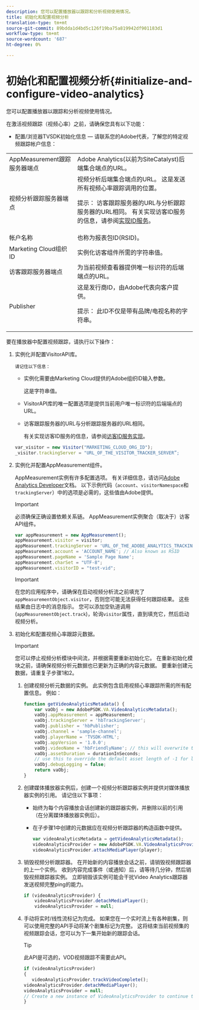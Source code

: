 ```yaml
---
description: 您可以配置播放器以跟踪和分析视频使用情况。
title: 初始化和配置视频分析
translation-type: tm+mt
source-git-commit: 89bdda1d4bd5c126f19ba75a819942df901183d1
workflow-type: tm+mt
source-wordcount: '687'
ht-degree: 0%

---
```



# 初始化和配置视频分析{#initialize-and-configure-video-analytics}

您可以配置播放器以跟踪和分析视频使用情况。

在激活视频跟踪（视频心率）之前，请确保您具有以下功能：

* 配置/浏览器TVSDK初始化信息 — 请联系您的Adobe代表，了解您的特定视频跟踪帐户信息：

<table id="table_3565328ABBEE4605A92EAE1ADE5D6F84">
 <tbody>
  <tr>
   <td colname="col1"> AppMeasurement跟踪服务器端点 </td>
   <td colname="col2"> Adobe Analytics(以前为SiteCatalyst)后端集合端点的URL。 </td>
  </tr>
  <tr>
   <td colname="col1"> 视频分析跟踪服务器端点 </td>
   <td colname="col2"> 视频分析后端集合端点的URL。 这是发送所有视频心率跟踪调用的位置。 <p>提示： 访客跟踪服务器的URL与分析跟踪服务器的URL相同。 有关实现访客ID服务的信息，请参阅<a href="https://marketing.adobe.com/resources/help/en_US/mcvid/mcvid-setup-target.html" format="html" scope="external">实现ID服务</a>。 </p> </td>
  </tr>
  <tr>
   <td colname="col1"> 帐户名称 </td>
   <td colname="col2"> 也称为报表包ID(RSID)。 </td>
  </tr>
  <tr>
   <td colname="col1"> Marketing Cloud组织ID </td>
   <td colname="col2"> 实例化访客组件所需的字符串值。 </td>
  </tr>
  <tr>
   <td colname="col1"> 访客跟踪服务器端点 </td>
   <td colname="col2"> 为当前视频查看器提供唯一标识符的后端端点的URL。 </td>
  </tr>
  <tr>
   <td colname="col1"> Publisher </td>
   <td colname="col2"> 这是发行商ID，由Adobe代表向客户提供。 <p>提示： 此ID不仅是带有品牌/电视名称的字符串。 </p> </td>
  </tr>
 </tbody>
</table>

要在播放器中配置视频跟踪，请执行以下操作：

1. 实例化并配置VisitorAPI库。

       请记住以下信息：
   
   * 实例化需要由Marketing Cloud提供的Adobe组织ID输入参数。

      这是字符串值。
   * VisitorAPI库的唯一配置选项是提供当前用户唯一标识符的后端端点的URL。
   * 访客跟踪服务器的URL与分析跟踪服务器的URL相同。

      有关实现访客ID服务的信息，请参阅[访客ID服务实现](https://marketing.adobe.com/resources/help/en_US/mcvid/mcvid-setup-target.html)。

   ```js
   var_visitor = new Visitor("MARKETING_CLOUD_ORG_ID");
   _visitor.trackingServer = "URL_OF_THE_VISITOR_TRACKER_SERVER”;
   ```

2. 实例化并配置AppMeasurement组件。

   AppMeasurement实例有许多配置选项。 有关详细信息，请访问[Adobe Analytics Developer](https://microsite.omniture.com/t2/help/en_US/reference/#Developer)文档。 以下示例代码（`account`、`visitorNamespace`和`trackingServer`）中的选项是必需的，这些值由Adobe提供。

   >[!IMPORTANT]
   >
   >必须确保正确设置依赖关系链。 AppMeasurement实例聚合（取决于）访客 API组件。

   ```js
   var appMeasurement = new AppMeasurement();
   appMeasurement.visitor = visitor;
   appMeasurement.trackingServer = 'URL_OF_THE_ADOBE_ANALYTICS_TRACKING_SERVER';
   appMeasurement.account = 'ACCOUNT_NAME'; // Also known as RSID
   appMeasurement.pageName = 'Sample Page Name';
   appMeasurement.charSet = "UTF-8";
   appMeasurement.visitorID = "test-vid";
   ```

   >[!IMPORTANT]
   >
   >在您的应用程序中，请确保在启动视频分析流之前填充了`appMeasurementObject.visitor`，否则您可能无法获得任何跟踪结果。 这些结果由日志中的消息指示。 您可以添加空轨道调用(`appMeasurementObject.track`)，轮询`visitor`属性，直到填充它，然后启动视频分析。

3. 初始化和配置视频心率跟踪元数据。

   >[!IMPORTANT]
   >
   >您可以停止视频分析模块中间流，并根据需要重新初始化它。 在重新初始化模块之前，请确保视频分析元数据也已更新为正确的内容元数据。 要重新创建元数据，请重复子步骤1和2。

   1. 创建视频分析元数据的实例。
此实例包含启用视频心率跟踪所需的所有配置信息。 例如：

      ```js
      function getVideoAnalyticsMetadata() {
          var vaObj = new AdobePSDK.VA.VideoAnalyticsMetadata();
          vaObj.appMeasurement = appMeasurement;
          vaObj.trackingServer = 'hbTrackingServer';
          vaObj.publisher = 'hbPublisher';
          vaObj.channel = 'sample-channel';
          vaObj.playerName = 'TVSDK-HTML';
          vaObj.appVersion = '1.0.0';
          vaObj.videoName = 'hbFriendlyName'; // this will overwrite the ContextData variable a.media.friendlyName
          vaObj.assetDuration = durationInSeconds;
          // use this to override the default asset length of -1 for live streams
          vaObj.debugLogging = false;
          return vaObj;
      }
      ```

   2. 创建媒体播放器实例后，创建一个视频分析跟踪器实例并提供对媒体播放器实例的引用。
请记住以下事项：

      * 始终为每个内容播放会话创建新的跟踪器实例，并删除以前的引用（在分离媒体播放器实例后）。
      * 在子步骤1中创建的元数据应在视频分析跟踪器的构造函数中提供。

         ```js
         var videoAnalyticsMetadata = getVideoAnalyticsMetadata();
         videoAnalyticsProvider = new AdobePSDK.VA.VideoAnalyticsProvider(videoAnalyticsMetadata);
         videoAnalyticsProvider.attachMediaPlayer(player);
         ```
   3. 销毁视频分析跟踪器。
在开始新的内容播放会话之前，请销毁视频跟踪器的上一个实例。 收到内容完成事件（或通知）后，请等待几分钟，然后销毁视频跟踪器实例。 立即销毁该实例可能会干扰Video Analytics跟踪器发送视频完整ping的能力。

      ```js
      if (videoAnalyticsProvider) {
          videoAnalyticsProvider.detachMediaPlayer();
          videoAnalyticsProvider = null;
      ```
   4. 手动将实时/线性流标记为完成。
如果您在一个实时流上有各种剧集，则可以使用完整的API手动将某个剧集标记为完整。 这将结束当前视频集的视频跟踪会话，您可以为下一集开始新的跟踪会话。
      >[!TIP]
      >
      >此API是可选的，VOD视频跟踪不需要此API。

      ```js
      if (videoAnalyticsProvider)
      {
         videoAnalyticsProvider.trackVideoComplete();
      videoAnalyticsProvider.detachMediaPlayer();
      videoAnalyticsProvider = null;
      // Create a new instance of VideoAnalyticsProvider to continue tracking.
      } 
      ```
